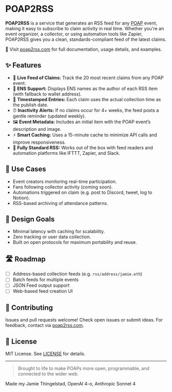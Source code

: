 # POAP2RSS

**POAP2RSS** is a service that generates an RSS feed for any [POAP](https://poap.xyz) event, making it easy to subscribe to claim activity in real time. Whether you're an event organizer, a collector, or using automation tools like Zapier, POAP2RSS gives you a clean, standards-compliant feed of the latest claims.

🔗 Visit [poap2rss.com](https://poap2rss.com) for full documentation, usage details, and examples.

## ✨ Features

- 🔄 **Live Feed of Claims:** Track the 20 most recent claims from any POAP event.
- 👤 **ENS Support:** Displays ENS names as the author of each RSS item (with fallback to wallet address).
- 📅 **Timestamped Entries:** Each claim uses the actual collection time as the publish date.
- ⏰ **Inactivity Alerts:** If no claims occur for 4+ weeks, the feed posts a gentle reminder (updated weekly).
- 🖼 **Event Metadata:** Includes an initial item with the POAP event’s description and image.
- ⚡ **Smart Caching:** Uses a 15-minute cache to minimize API calls and improve responsiveness.
- 🤖 **Fully Standard RSS:** Works out of the box with feed readers and automation platforms like IFTTT, Zapier, and Slack.

## 🧩 Use Cases

- Event creators monitoring real-time participation.
- Fans following collector activity (coming soon).
- Automations triggered on claim (e.g. post to Discord, tweet, log to Notion).
- RSS-based archiving of attendance patterns.

## 🔐 Design Goals

- Minimal latency with caching for scalability.
- Zero tracking or user data collection.
- Built on open protocols for maximum portability and reuse.

## 🛣 Roadmap

- [ ] Address-based collection feeds (e.g. `rss/address/jamie.eth`)
- [ ] Batch feeds for multiple events
- [ ] JSON Feed output support
- [ ] Web-based feed creation UI

## 🤝 Contributing

Issues and pull requests welcome! Check open issues or submit ideas. For feedback, contact via [poap2rss.com](https://poap2rss.com).

## 📄 License

MIT License. See [LICENSE](./LICENSE) for details.

---

> Brought to life to make POAPs more open, programmable, and connected to the wider web.


Made my Jamie Thingelstad, OpenAI 4-o, Anthropic Sonnet 4
